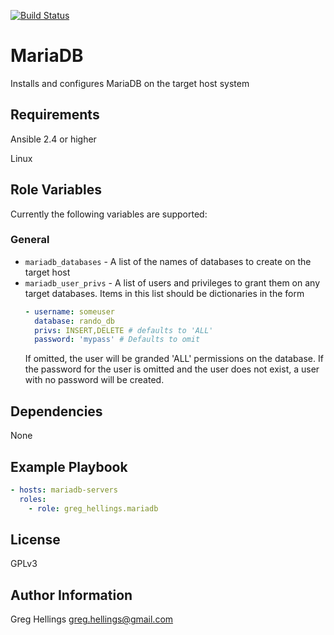 [![Build Status](https://travis-ci.org/devroles/mariadb.svg?branch=master)](https://travis-ci.org/devroles/mariadb)

MariaDB
===========

Installs and configures MariaDB on the target host system

Requirements
------------

Ansible 2.4 or higher

Linux

Role Variables
--------------

Currently the following variables are supported:

### General

* `mariadb_databases` - A list of the names of databases to create on the
  target host
* `mariadb_user_privs` - A list of users and privileges to grant them on
  any target databases. Items in this list should be dictionaries in the form
  ```yaml
  - username: someuser
    database: rando_db
    privs: INSERT,DELETE # defaults to 'ALL'
    password: 'mypass' # Defaults to omit
  ```
  If omitted, the user will be granded 'ALL' permissions on the database.
  If the password for the user is omitted and the user does not exist, a user
  with no password will be created.

Dependencies
------------

None

Example Playbook
----------------

```yaml
- hosts: mariadb-servers
  roles:
    - role: greg_hellings.mariadb
```

License
-------

GPLv3

Author Information
------------------

Greg Hellings <greg.hellings@gmail.com>
